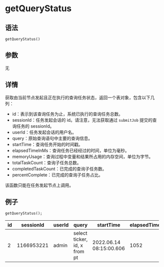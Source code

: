# getQueryStatus

## 语法

`getQueryStatus()`

## 参数

无

## 详情

获取由当前节点发起且正在执行的查询任务状态，返回一个表对象，包含以下几列：

* id：表示到该查询任务为止，系统已执行的查询任务总数。
* sessionId：任务发起会话的 id。请注意，无法获取通过 `submitJob`
  提交的查询任务的 sessionId。
* userId：任务发起会话的用户名。
* query：原始查询语句中主要的查询信息。
* startTime：查询任务开始的时间戳。
* elapsedTimeInMs：查询任务已经经过的时间，单位为毫秒。
* memoryUsage：查询过程中变量和结果所占用的内存空间，单位为字节。
* totalTaskCount：查询子任务总数。
* completedTaskCount：已完成的查询子任务数。
* percentComplete：已完成的查询子任务占比。

该函数只能在任务发起节点上调用。

## 例子

```
getQueryStatus();
```

| id | sessionId | userId | query | startTime | elapsedTimeInMs | memoryUsage | totalTaskCount | completedTaskCount | percentComplete |
| --- | --- | --- | --- | --- | --- | --- | --- | --- | --- |
| 2 | 1166953221 | admin | select ticker, id, x from pt | 2022.06.14 08:15:00.606 | 1052 | 184550000 | 4 | 1 | 0.25 |

